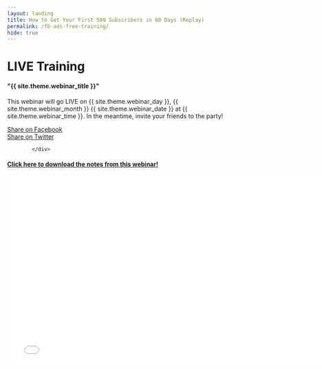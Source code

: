 ```yaml
---
layout: landing
title: How to Get Your First 500 Subscribers in 60 Days (Replay)
permalink: /fb-ads-free-training/
hide: true
---
```


<div class="container-fluid">
            <div id="invite-header" class="row">
                    <h1>LIVE Training</h1>
                    <h4>"{{ site.theme.webinar_title }}"</h4>
                    <p>This webinar will go LIVE on {{ site.theme.webinar_day }}, {{ site.theme.webinar_month }} {{ site.theme.webinar_date }} at {{ site.theme.webinar_time }}. In the meantime, invite your friends to the party!</p>
            </div>
            <!--social-->
            <div id="social-bar" class="row social-bar">
                <a href="#" rel="nofollow" id="facebook-btn" class="facebook" onClick="MyWindow=window.open('https://www.facebook.com/sharer/sharer.php?u=http://www.persuasiveblog.com/webinar','MyWindow','toolbar=no,location=no,directories=no,status=no, menubar=no,scrollbars=no,resizable=no,width=600,height=300'); return false;">
                    <div class="fb-btn-pre"></div><div class="fb-btn">Share on Facebook</div>
                </a>
                <a href="#" rel="nofollow" id="twitter-btn" class="twitter" onClick="MyWindow=window.open('http://twitter.com/intent/tweet?status=Webinar: {{ site.theme.webinar_title }} @maryefern+http://www.persuasiveblog.com/webinar/','MyWindow','toolbar=no,location=no,directories=no,status=no, menubar=no,scrollbars=no,resizable=no,width=600,height=300'); return false;">
                    <div class="tw-btn-pre"></div><div class="tw-btn">Share on Twitter</div>
                </a>  
            
            </div>

<div class="padding-regular">

<h4><a href="https://www.evernote.com/shard/s217/sh/318e3f4c-9966-42f8-92de-c88826397ff9/6a8b710d5c63d177" target="0">Click here to download the notes from this webinar!</a></h4>

<center><iframe width="768" height="436" src="//www.youtube.com/embed/HSu0PGDMrjE" frameborder="0" allowfullscreen></iframe></center>

<div class="fb-comments" data-href="http://www.persuasiveblog.com/webinar" data-width="768px" data-numposts="10"></div>

</div>